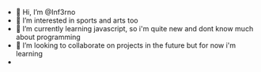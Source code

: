 - 👋 Hi, I’m @Inf3rno
- 👀 I’m interested in sports and arts too
- 🌱 I’m currently learning javascript, so i'm quite new and dont know much about programming
- 💞️ I’m looking to collaborate on projects in the future but for now i'm learning
- 

<!---
Inf3rno/Inf3rno is a ✨ special ✨ repository because its `README.md` (this file) appears on your GitHub profile.
You can click the Preview link to take a look at your changes.
--->
